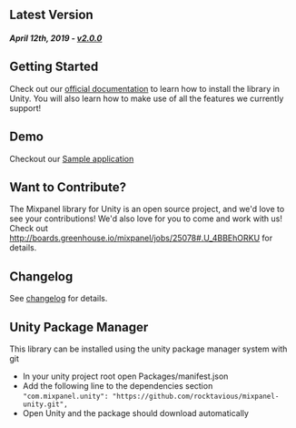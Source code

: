 Latest Version 
--------------
##### _April 12th, 2019_ - [v2.0.0](https://github.com/mixpanel/mixpanel-unity/releases/tag/v2.0.0)

Getting Started
---------------
Check out our [official documentation](https://mixpanel.com/help/reference/unity) to learn how to install the library in Unity. You will also learn how to make use of all the features we currently support!

Demo
----
Checkout our [Sample application](https://github.com/rocktavious/mixpanel-unity/tree/master/Demo)

Want to Contribute?
-------------------
The Mixpanel library for Unity is an open source project, and we'd love to see your contributions!
We'd also love for you to come and work with us! Check out http://boards.greenhouse.io/mixpanel/jobs/25078#.U_4BBEhORKU for details.

Changelog
---------
See [changelog](https://github.com/rocktavious/mixpanel-unity/tree/master/CHANGELOG.md) for details.

Unity Package Manager
---------------------

This library can be installed using the unity package manager system with git

* In your unity project root open Packages/manifest.json
* Add the following line to the dependencies section `"com.mixpanel.unity": "https://github.com/rocktavious/mixpanel-unity.git",`
* Open Unity and the package should download automatically
